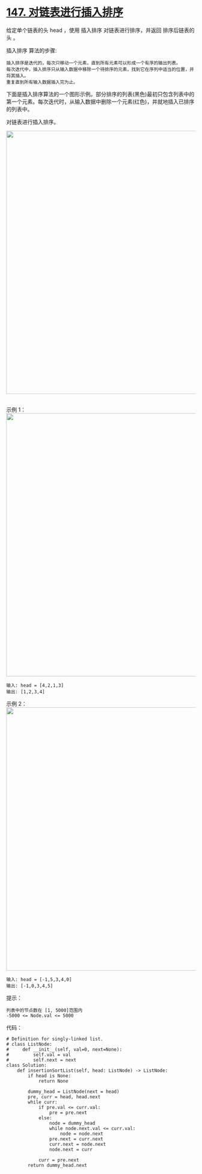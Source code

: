 # [147. 对链表进行插入排序](https://leetcode-cn.com/problems/insertion-sort-list/)

给定单个链表的头 head ，使用 插入排序 对链表进行排序，并返回 排序后链表的头 。

插入排序 算法的步骤:
```
插入排序是迭代的，每次只移动一个元素，直到所有元素可以形成一个有序的输出列表。
每次迭代中，插入排序只从输入数据中移除一个待排序的元素，找到它在序列中适当的位置，并将其插入。
重复直到所有输入数据插入完为止。
```
下面是插入排序算法的一个图形示例。部分排序的列表(黑色)最初只包含列表中的第一个元素。每次迭代时，从输入数据中删除一个元素(红色)，并就地插入已排序的列表中。

对链表进行插入排序。


<img src="https://upload.wikimedia.org/wikipedia/commons/0/0f/Insertion-sort-example-300px.gif" width="700" />
 

示例 1：
<img src="https://assets.leetcode.com/uploads/2021/03/04/sort1linked-list.jpg" width="700" />

```
输入: head = [4,2,1,3]
输出: [1,2,3,4]
```
示例 2：
<img src="https://assets.leetcode.com/uploads/2021/03/04/sort2linked-list.jpg" width="700" />

```
输入: head = [-1,5,3,4,0]
输出: [-1,0,3,4,5]
```

提示：
```
列表中的节点数在 [1, 5000]范围内
-5000 <= Node.val <= 5000
```

代码：
```python3
# Definition for singly-linked list.
# class ListNode:
#     def __init__(self, val=0, next=None):
#         self.val = val
#         self.next = next
class Solution:
    def insertionSortList(self, head: ListNode) -> ListNode:
        if head is None:
            return None

        dummy_head = ListNode(next = head)
        pre, curr = head, head.next
        while curr:
            if pre.val <= curr.val:
                pre = pre.next
            else:
                node = dummy_head
                while node.next.val <= curr.val:
                    node = node.next
                pre.next = curr.next
                curr.next = node.next
                node.next = curr

            curr = pre.next
        return dummy_head.next
```